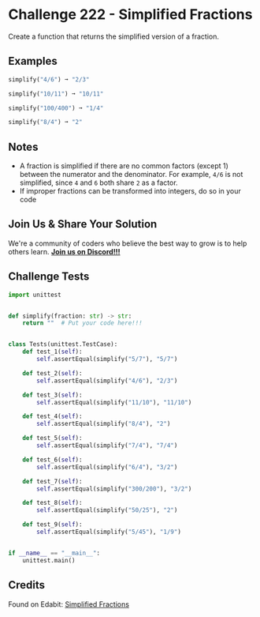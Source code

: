 # Challenge 222 - Simplified Fractions

Create a function that returns the simplified version of a fraction.

## Examples
```python
simplify("4/6") ➞ "2/3"

simplify("10/11") ➞ "10/11"

simplify("100/400") ➞ "1/4"

simplify("8/4") ➞ "2"
```
## Notes

- A fraction is simplified if there are no common factors (except 1) between the numerator and the denominator. For example, `4/6` is not simplified, since `4` and `6` both share `2` as a factor.
- If improper fractions can be transformed into integers, do so in your code

## Join Us & Share Your Solution

We're a community of coders who believe the best way to grow is to help others learn. **[Join us on Discord!!!](https://discord.gg/sfHykntuGy)**

## Challenge Tests
```python
import unittest


def simplify(fraction: str) -> str:
    return ""  # Put your code here!!!


class Tests(unittest.TestCase):
    def test_1(self):
        self.assertEqual(simplify("5/7"), "5/7")

    def test_2(self):
        self.assertEqual(simplify("4/6"), "2/3")

    def test_3(self):
        self.assertEqual(simplify("11/10"), "11/10")

    def test_4(self):
        self.assertEqual(simplify("8/4"), "2")

    def test_5(self):
        self.assertEqual(simplify("7/4"), "7/4")

    def test_6(self):
        self.assertEqual(simplify("6/4"), "3/2")

    def test_7(self):
        self.assertEqual(simplify("300/200"), "3/2")

    def test_8(self):
        self.assertEqual(simplify("50/25"), "2")

    def test_9(self):
        self.assertEqual(simplify("5/45"), "1/9")


if __name__ == "__main__":
    unittest.main()
```
## Credits

Found on Edabit: [Simplified Fractions](https://edabit.com/challenge/vQgmyjcjMoMu9YGGW)
